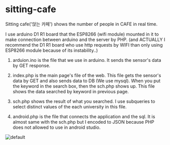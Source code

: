 # sitting-cafe
Sitting cafe('앉는 카페') shows the number of people in CAFE in real time. 

I use arduino D1 R1 board that the ESP8266 (wifi module) mounted in it to make connection between arduino and the server by PHP.
(and ACTUALLY I recommend the D1 R1 board who use http requests by WIFI than only using ESP8266 module because of its instability..)

1. arduion.ino is the file that we use in arduino. It sends the sensor's data by GET response.

2. index.php is the main page's file of the web. This file gets the sensor's data by GET and also sends data to DB (We use mysql).
When you put the keyword in the search box, then the sch.php shows up. This file shows the data searched by keyword in previous page. 

3. sch.php shows the result of what you searched. I use subqueries to select distinct values of the each university in this file.

4. android.php is the file that connects the application and the sql. It is almost same with the sch.php but I encoded to JSON because PHP does not allowed to use in android studio. 

![default](https://user-images.githubusercontent.com/43226886/45803331-517d2c00-bcf4-11e8-9c12-c896c08f3c68.PNG)
